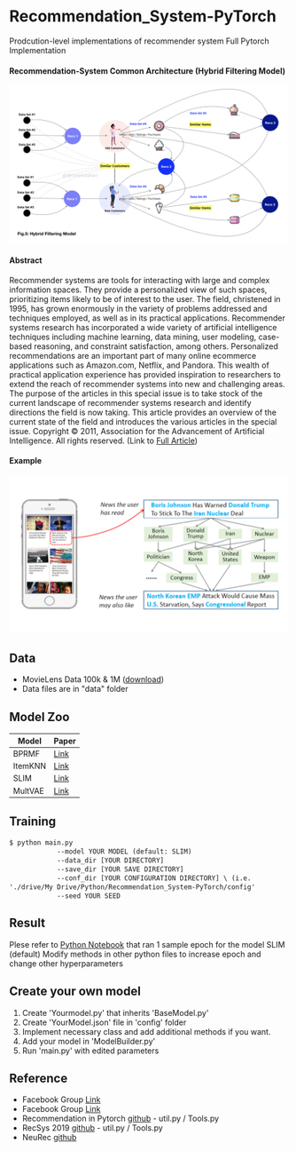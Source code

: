 # Recommendation_System-PyTorch
Prodcution-level implementations of recommender system Full Pytorch Implementation

#### Recommendation-System Common Architecture (Hybrid Filtering Model)
![example](./img/hybrid.png)

#### Abstract
Recommender systems are tools for interacting with large and complex information spaces. They provide a personalized view of such spaces, prioritizing items likely to be of interest to the user. The field, christened in 1995, has grown enormously in the variety of problems addressed and techniques employed, as well as in its practical applications. Recommender systems research has incorporated a wide variety of artificial intelligence techniques including machine learning, data mining, user modeling, case-based reasoning, and constraint satisfaction, among others. Personalized recommendations are an important part of many online ecommerce applications such as Amazon.com, Netflix, and Pandora. This wealth of practical application experience has provided inspiration to researchers to extend the reach of recommender systems into new and challenging areas. The purpose of the articles in this special issue is to take stock of the current landscape of recommender systems research and identify directions the field is now taking. This article provides an overview of the current state of the field and introduces the various articles in the special issue. Copyright © 2011, Association for the Advancement of Artificial Intelligence. All rights reserved. (Link to [Full Article](https://www.researchgate.net/publication/220604600_Recommender_Systems_An_Overview))

#### Example
![result](./img/PersonalizedRecoSystems.jpg)


## Data
- MovieLens Data 100k & 1M ([download](https://grouplens.org/datasets/movielens/))
- Data files are in "data" folder

## Model Zoo
| Model    | Paper                                                                         |
|------------------|-----------------------------------------------------------------------|
| BPRMF            | [Link](https://arxiv.org/pdf/1205.2618) |
| ItemKNN          | [Link](http://web4.cs.ucl.ac.uk/staff/jun.wang/papers/2006-sigir06-unifycf.pdf) |
| SLIM             | [Link](http://glaros.dtc.umn.edu/gkhome/fetch/papers/SLIM2011icdm.pdf) |
| MultVAE          | [Link](https://arxiv.org/pdf/1802.05814) |


## Training 
    $ python main.py 
                --model YOUR MODEL (default: SLIM)
                --data_dir [YOUR DIRECTORY]
                --save_dir [YOUR SAVE DIRECTORY]
                --conf_dir [YOUR CONFIGURATION DIRECTORY] \ (i.e. './drive/My Drive/Python/Recommendation_System-PyTorch/config' 
                --seed YOUR SEED 

## Result
Plese refer to [Python Notebook](https://github.com/hyunjoonbok/Recommendation_System-PyTorch/blob/master/run_main.ipynb) that ran 1 sample epoch for the model SLIM (default)
Modify methods in other python files to increase epoch and change other hyperparameters


## Create your own model
1. Create 'Yourmodel.py' that inherits 'BaseModel.py'
2. Create 'YourModel.json' file in 'config' folder
3. Implement necessary class and add additional methods if you want.
4. Add your model in 'ModelBuilder.py'
5. Run 'main.py' with edited parameters

## Reference
- Facebook Group [Link](https://www.facebook.com/groups/2611614312273351)
- Facebook Group [Link](https://www.facebook.com/groups/PyTorchKR)
- Recommendation in Pytorch [github](https://github.com/yoongi0428/RecSys_PyTorch/blob/master/README.md) - util.py / Tools.py
- RecSys 2019 [github](https://github.com/MaurizioFD/RecSys2019_DeepLearning_Evaluation) - util.py / Tools.py
- NeuRec [github](https://github.com/wubinzzu/NeuRec)
